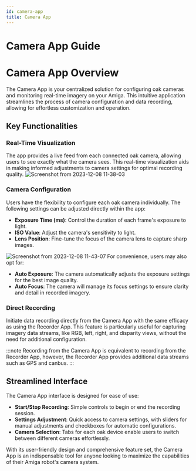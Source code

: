 ```yaml
---
id: camera-app
title: Camera App
---
```


# Camera App Guide

# Camera App Overview

The Camera App is your centralized solution for configuring oak cameras and monitoring real-time
imagery on your Amiga.
This intuitive application streamlines the process of camera configuration and data recording,
allowing for effortless customization and operation.

## Key Functionalities

### Real-Time Visualization

The app provides a live feed from each connected oak camera, allowing users to see exactly what the
camera sees.
This real-time visualization aids in making informed adjustments to camera settings for optimal
recording quality.
![Screenshot from 2023-12-08 11-38-03](https://github.com/farm-ng/amiga-dev-kit/assets/39603677/7c630193-68fb-4916-ae3c-fbfb16c33992)

### Camera Configuration

Users have the flexibility to configure each oak camera individually.
The following settings can be adjusted directly within the app:

- **Exposure Time (ms)**: Control the duration of each frame's exposure to light.
- **ISO Value**: Adjust the camera's sensitivity to light.
- **Lens Position**: Fine-tune the focus of the camera lens to capture sharp images.

![Screenshot from 2023-12-08 11-43-07](https://github.com/farm-ng/amiga-dev-kit/assets/39603677/e50a1425-9274-4c3b-ba95-e8c18e1a6c4e)
For convenience, users may also opt for:

- **Auto Exposure**: The camera automatically adjusts the exposure settings for the best image quality.
- **Auto Focus**: The camera will manage its focus settings to ensure clarity and detail in recorded
imagery.

### Direct Recording

Initiate data recording directly from the Camera App with the same efficacy as using the Recorder App.
This feature is particularly useful for capturing imagery data streams, like RGB, left, right, and
disparity views, without the need for additional configuration.

:::note
Recording from the Camera App is equivalent to recording from the Recorder App, however, the Recorder
App provides additional data streams such as GPS and canbus.
:::

## Streamlined Interface

The Camera App interface is designed for ease of use:

- **Start/Stop Recording**: Simple controls to begin or end the recording session.
- **Settings Adjustment**: Quick access to camera settings, with sliders for manual adjustments and
checkboxes for automatic configurations.
- **Camera Selection**: Tabs for each oak device enable users to switch between different cameras effortlessly.

With its user-friendly design and comprehensive feature set, the Camera App is an indispensable tool
for anyone looking to maximize the capabilities of their Amiga robot's camera system.
